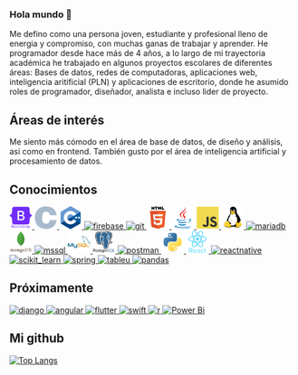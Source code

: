 ### Hola mundo 👋
Me defino como una persona joven, estudiante y profesional lleno de energia y compromiso, con muchas ganas de trabajar y aprender. 
He programador desde hace más de 4 años, a lo largo de mi trayectoria académica he trabajado en algunos proyectos escolares de diferentes áreas: Bases de datos, redes de computadoras, aplicaciones web, inteligencia aritificial (PLN) y aplicaciones de escritorio, donde he asumido roles de programador, diseñador, analista e incluso lider de proyecto.

## Áreas de interés
Me siento más cómodo en el área de base de datos, de diseño y análisis, asi como en frontend. También gusto por el área de inteligencia artificial y procesamiento de datos. 

## Conocimientos
<p align="left"> 
<a href="https://getbootstrap.com" target="_blank"> 
  <img src="https://raw.githubusercontent.com/devicons/devicon/master/icons/bootstrap/bootstrap-plain-wordmark.svg" alt="bootstrap" width="40" height="40"/> 
</a> 
<a href="https://www.cprogramming.com/" target="_blank"> 
  <img src="https://raw.githubusercontent.com/devicons/devicon/master/icons/c/c-original.svg" alt="c" width="40" height="40"/> 
</a> 
<a href="https://www.w3schools.com/cpp/" target="_blank"> 
  <img src="https://raw.githubusercontent.com/devicons/devicon/master/icons/cplusplus/cplusplus-original.svg" alt="cplusplus" width="40" height="40"/> 
</a> 
<a href="https://firebase.google.com/" target="_blank"> 
  <img src="https://www.vectorlogo.zone/logos/firebase/firebase-icon.svg" alt="firebase" width="40" height="40"/> 
</a> 
<a href="https://git-scm.com/" target="_blank"> 
  <img src="https://www.vectorlogo.zone/logos/git-scm/git-scm-icon.svg" alt="git" width="40" height="40"/> 
</a> 
<a href="https://www.w3.org/html/" target="_blank"> 
  <img src="https://raw.githubusercontent.com/devicons/devicon/master/icons/html5/html5-original-wordmark.svg" alt="html5" width="40" height="40"/> 
</a> 
<a href="https://www.java.com" target="_blank"> 
  <img src="https://raw.githubusercontent.com/devicons/devicon/master/icons/java/java-original.svg" alt="java" width="40" height="40"/> 
</a>
<a href="https://developer.mozilla.org/en-US/docs/Web/JavaScript" target="_blank"> 
  <img src="https://raw.githubusercontent.com/devicons/devicon/master/icons/javascript/javascript-original.svg" alt="javascript" width="40" height="40"/> 
</a> 
<a href="https://www.linux.org/" target="_blank"> 
  <img src="https://raw.githubusercontent.com/devicons/devicon/master/icons/linux/linux-original.svg" alt="linux" width="40" height="40"/> 
</a> 
<a href="https://mariadb.org/" target="_blank"> 
  <img src="https://www.vectorlogo.zone/logos/mariadb/mariadb-icon.svg" alt="mariadb" width="40" height="40"/> 
</a> 
<a href="https://www.mongodb.com/" target="_blank"> 
  <img src="https://raw.githubusercontent.com/devicons/devicon/master/icons/mongodb/mongodb-original-wordmark.svg" alt="mongodb" width="40" height="40"/> 
</a> 
<a href="https://www.microsoft.com/en-us/sql-server" target="_blank"> 
  <img src="https://linube.com/blog/wp-content/uploads/sql-server-min.png" alt="mssql" width="40" height="40"/> 
</a> 
<a href="https://www.mysql.com/" target="_blank"> 
  <img src="https://raw.githubusercontent.com/devicons/devicon/master/icons/mysql/mysql-original-wordmark.svg" alt="mysql" width="40" height="40"/> 
</a> 
<a href="https://www.postgresql.org" target="_blank"> 
  <img src="https://raw.githubusercontent.com/devicons/devicon/master/icons/postgresql/postgresql-original-wordmark.svg" alt="postgresql" width="40" height="40"/> </a> 
<a href="https://postman.com" target="_blank"> 
  <img src="https://www.vectorlogo.zone/logos/getpostman/getpostman-icon.svg" alt="postman" width="40" height="40"/> 
</a> 
<a href="https://www.python.org" target="_blank"> 
  <img src="https://raw.githubusercontent.com/devicons/devicon/master/icons/python/python-original.svg" alt="python" width="40" height="40"/> 
</a> 
<a href="https://reactjs.org/" target="_blank"> 
  <img src="https://raw.githubusercontent.com/devicons/devicon/master/icons/react/react-original-wordmark.svg" alt="react" width="40" height="40"/> 
</a> <a href="https://reactnative.dev/" target="_blank"> 
  <img src="https://reactnative.dev/img/header_logo.svg" alt="reactnative" width="40" height="40"/> 
</a> 
<a href="https://scikit-learn.org/" target="_blank"> 
  <img src="https://upload.wikimedia.org/wikipedia/commons/0/05/Scikit_learn_logo_small.svg" alt="scikit_learn" width="40" height="40"/> 
</a>
<a href="https://spring.io/" target="_blank"> 
  <img src="https://www.vectorlogo.zone/logos/springio/springio-icon.svg" alt="spring" width="40" height="40"/> 
</a>
<a href="https://www.tableau.com/" target="_blank"> 
  <img src="https://img.utdstc.com/icon/9d1/681/9d168123f47316b11cc464b68f95751aa5709cc306e693324ad6d62c8db618d0:200" alt="tableu" width="40" height="40"/>
</a>
<a href="https://pandas.pydata.org/" target="_blank"> 
  <img src="https://upload.wikimedia.org/wikipedia/commons/thumb/2/22/Pandas_mark.svg/1200px-Pandas_mark.svg.png" alt="pandas" width="40" height="40"/>
</a>
</p>

## Próximamente
<p align="left"> 
  <a href="https://www.djangoproject.com/" target="_blank"> 
    <img src="https://gomma.mx/static/django-8a414d02a1344cee225e65b291686ed6.png" alt="django" width="40" height="40"/> 
  </a> 
 <a href="https://angular.io/" target="_blank"> 
    <img src="https://cdn.iconscout.com/icon/free/png-256/angular-226066.png" alt="angular" width="40" height="40"/> 
 </a> 
 <a href="https://flutter.dev/" target="_blank"> 
    <img src="https://miro.medium.com/max/512/1*20zBKPKIjnIR1yiE27oLsQ.png" alt="flutter" width="40" height="40"/> 
 </a> 
  <a href="https://www.apple.com/mx/swift/" target="_blank"> 
    <img src="https://i.pinimg.com/originals/a2/e0/f2/a2e0f2b5fded97aae70891331349bb6f.png" alt="swift" width="40" height="40"/> 
  </a> 
  <a href="https://www.r-project.org/about.html" target="_blank"> 
    <img src="http://www.agrobiodiversidad.org/blog/wp-content/uploads/2012/12/RLogo1.png" alt="r" width="40" height="40"/> 
  </a> 
  <a href="https://powerbi.microsoft.com/es-es/" target="_blank"> 
    <img src="https://cdn.iconscout.com/icon/free/png-256/power-bi-3244521-2701891.png" alt="Power Bi" width="40" height="40"/> 
  </a> 
</p>

## Mi github
[![Top Langs](https://github-readme-stats.vercel.app/api/top-langs/?username=AaronGG11&layout=compact)](https://github.com/anuraghazra/github-readme-stats)


